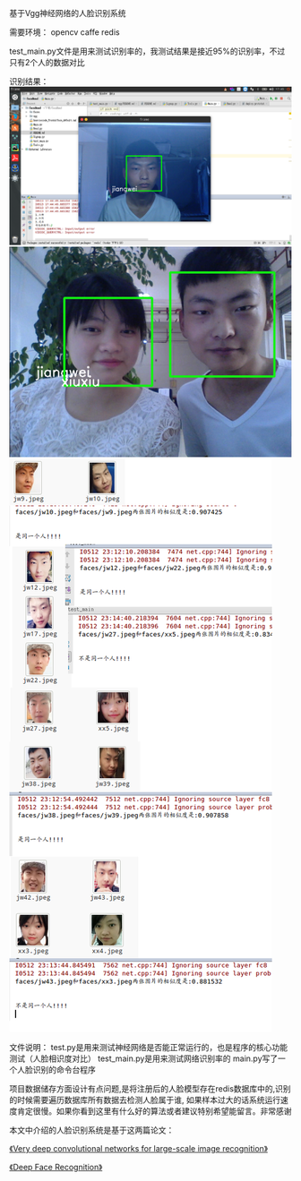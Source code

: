 基于Vgg神经网络的人脸识别系统

需要环境：
opencv
caffe
redis

test_main.py文件是用来测试识别率的，我测试结果是接近95%的识别率，不过只有2个人的数据对比

识别结果：
<img src="result/r1.png"> <br>
<img src="result/r2.png"> <br>
<img src="result/r3.png"> <br>


文件说明：
test.py是用来测试神经网络是否能正常运行的，也是程序的核心功能测试（人脸相识度对比）
test_main.py是用来测试网络识别率的
main.py写了一个人脸识别的命令台程序


项目数据储存方面设计有点问题,是将注册后的人脸模型存在redis数据库中的,识别的时候需要遍历数据库所有数据去检测人脸属于谁,
如果样本过大的话系统运行速度肯定很慢。如果你看到这里有什么好的算法或者建议特别希望能留言。非常感谢


 本文中介绍的人脸识别系统是基于这两篇论文：

[《Very deep convolutional networks for large-scale image recognition》](http://xueshu.baidu.com/s?wd=paperuri%3A%282801f41808e377a1897a3887b6758c59%29&filter=sc_long_sign&tn=SE_xueshusource_2kduw22v&sc_vurl=http%3A%2F%2Farxiv.org%2Fabs%2F1409.1556&ie=utf-8)

[《Deep Face Recognition》](http://www.robots.ox.ac.uk/~vedaldi/assets/pubs/parkhi15deep.pdf)
